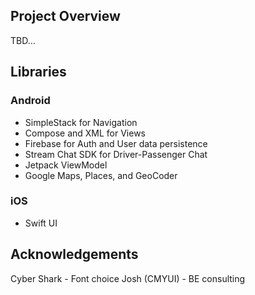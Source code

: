 ## Project Overview

TBD...

## Libraries

### Android
* SimpleStack for Navigation
* Compose and XML for Views
* Firebase for Auth and User data persistence
* Stream Chat SDK for Driver-Passenger Chat
* Jetpack ViewModel
* Google Maps, Places, and GeoCoder

### iOS
* Swift UI

## Acknowledgements
Cyber Shark - Font choice
Josh (CMYUI) - BE consulting
